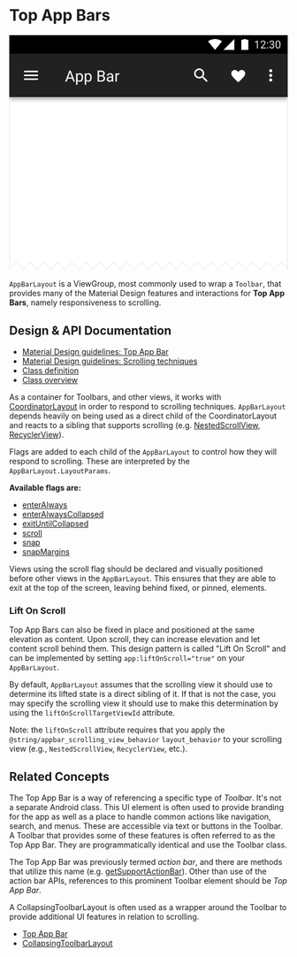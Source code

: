<!--docs:
title: "Top App Bars"
layout: detail
section: components
excerpt: "A flexible toolbar designed to provide a typical Material Design experience."
iconId: toolbar
path: /catalog/app-bar-layout/
-->

# Top App Bars

![Top App Bars](assets/app-bars.svg)
<!--{: .article__asset.article__asset--screenshot }-->

`AppBarLayout` is a ViewGroup, most commonly used to wrap a `Toolbar`, that provides
many of the Material Design features and interactions for **Top App Bars**, namely
responsiveness to scrolling.

## Design & API Documentation

*   [Material Design guidelines: Top App
    Bar](https://material.io/go/design-app-bar-top)
    <!--{: .icon-list-item.icon-list-item--spec }-->
*   [Material Design guidelines: Scrolling
    techniques](https://material.io/go/design-app-bar-top#behavior)
    <!--{: .icon-list-item.icon-list-item--spec }-->
*   [Class
    definition](https://github.com/material-components/material-components-android/tree/master/lib/java/com/google/android/material/appbar/AppBarLayout.java)
    <!--{: .icon-list-item.icon-list-item--link }-->
    <!-- Styles for list items requiring icons instead of standard bullets. -->
*   [Class
    overview](https://developer.android.com/reference/com/google/android/material/appbar/AppBarLayout)
    <!--{: .icon-list-item.icon-list-item--link }--> <!--{: .icon-list }-->

As a container for Toolbars, and other views, it works with
[CoordinatorLayout](https://developer.android.com/reference/androidx/coordinatorlayout/widget/CoordinatorLayout)
in order to respond to scrolling techniques. `AppBarLayout` depends heavily on
being used as a direct child of the CoordinatorLayout and reacts to a sibling
that supports scrolling (e.g.
[NestedScrollView](https://developer.android.com/reference/android/support/v4/widget/NestedScrollView.html),
[RecyclerView](https://developer.android.com/reference/android/support/v7/widget/RecyclerView.html)).

Flags are added to each child of the `AppBarLayout` to control how they will
respond to scrolling. These are interpreted by the `AppBarLayout.LayoutParams`.

**Available flags are:**

*   [enterAlways](https://developer.android.com/reference/com/google/android/material/appbar/AppBarLayout.LayoutParams#SCROLL_FLAG_ENTER_ALWAYS)
*   [enterAlwaysCollapsed](https://developer.android.com/reference/com/google/android/material/appbar/AppBarLayout.LayoutParams#SCROLL_FLAG_ENTER_ALWAYS_COLLAPSED)
*   [exitUntilCollapsed](https://developer.android.com/reference/com/google/android/material/appbar/AppBarLayout.LayoutParams#SCROLL_FLAG_EXIT_UNTIL_COLLAPSED)
*   [scroll](https://developer.android.com/reference/com/google/android/material/appbar/AppBarLayout.LayoutParams#SCROLL_FLAG_SCROLL)
*   [snap](https://developer.android.com/reference/com/google/android/material/appbar/AppBarLayout.LayoutParams#SCROLL_FLAG_SNAP)
*   [snapMargins](https://developer.android.com/reference/com/google/android/material/appbar/AppBarLayout.LayoutParams#SCROLL_FLAG_SNAP_MARGINS)

Views using the scroll flag should be declared and visually positioned before
other views in the `AppBarLayout`. This ensures that they are able to exit at the
top of the screen, leaving behind fixed, or pinned, elements.

### Lift On Scroll

Top App Bars can also be fixed in place and positioned at the same elevation as
content. Upon scroll, they can increase elevation and let content scroll behind
them. This design pattern is called "Lift On Scroll" and can be implemented by
setting `app:liftOnScroll="true"` on your `AppBarLayout`.

By default, `AppBarLayout` assumes that the scrolling view it should use to
determine its lifted state is a direct sibling of it. If that is not the case,
you may specify the scrolling view it should use to make this determination by
using the `liftOnScrollTargetViewId` attribute.

Note: the `liftOnScroll` attribute requires that you apply the
`@string/appbar_scrolling_view_behavior` `layout_behavior` to your scrolling
view (e.g., `NestedScrollView`, `RecyclerView`, etc.).

## Related Concepts

The Top App Bar is a way of referencing a specific type of *Toolbar*. It's not a
separate Android class. This UI element is often used to provide branding for
the app as well as a place to handle common actions like navigation, search, and
menus. These are accessible via text or buttons in the Toolbar. A Toolbar that
provides some of these features is often referred to as the Top App Bar. They
are programmatically identical and use the Toolbar class.

The Top App Bar was previously termed *action bar*, and there are methods that
utilize this name (e.g. [getSupportActionBar](https://developer.android.com/reference/android/support/v7/app/AppCompatActivity.html#getSupportActionBar())).
Other than use of the action bar APIs, references to this prominent Toolbar
element should be *Top App Bar*.

A CollapsingToolbarLayout is often used as a wrapper around the Toolbar to
provide additional UI features in relation to scrolling.

*   [Top App Bar](https://material.io/go/design-app-bar-top)
*   [CollapsingToolbarLayout](CollapsingToolbarLayout.md)
